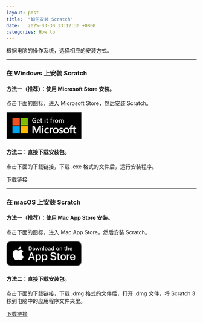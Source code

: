 ```yaml
---
layout: post
title:  "如何安装 Scratch"
date:   2025-03-30 13:12:30 +0800
categories: How to
---
```


根据电脑的操作系统，选择相应的安装方式。

---


### 在 Windows 上安装 Scratch

#### 方法一（推荐）：使用 Microsoft Store 安装。

点击下面的图标，进入 Microsoft Store，然后安装 Scratch。

<a href="https://www.microsoft.com/store/apps/9pfgj25jl6x3?cid=storebadge&ocid=badge">
    <img src="/assets/img/windows-store-badge.svg" alt="Windows Store Badge" width="200">
</a>

#### 方法二：直接下载安装包。

点击下面的下载链接，下载 .exe 格式的文件后，运行安装程序。

[下载链接](https://dpfy.sharepoint.com/:u:/s/maker/ESkl_DQkESBHh0Wf6qvBoxEBlNzoZDHvVCkw3SgUgVXEeA)

---


### 在 macOS 上安装 Scratch

#### 方法一（推荐）：使用 Mac App Store 安装。

点击下面的图标，进入 Mac App Store，然后安装 Scratch。

<a href="https://apps.apple.com/us/app/scratch-desktop/id1446785996?mt=12">
    <img src="/assets/img/mac-store-badge.svg" alt="Mac App Store Badge" width="200">
</a>

#### 方法二：直接下载安装包。

点击下面的下载链接，下载 .dmg 格式的文件后，打开 .dmg 文件，将 Scratch 3 移到电脑中的应用程序文件夹里。

[下载链接](https://dpfy.sharepoint.com/:u:/s/maker/EVq020e2wwJCj4hClvpMS38BuAXxVdWqeAtEVLVi8AkjgA)
